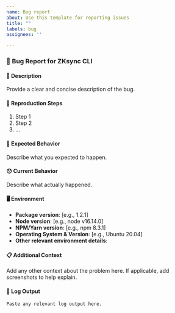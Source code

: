 ```yaml
---
name: Bug report
about: Use this template for reporting issues
title: ""
labels: bug
assignees: ''

---
```


### 🐛 Bug Report for ZKsync CLI

#### 📝 Description

Provide a clear and concise description of the bug.

#### 🔄 Reproduction Steps

1. Step 1
2. Step 2
3. ...

#### 🤔 Expected Behavior

Describe what you expected to happen.

#### 😯 Current Behavior

Describe what actually happened.

#### 🖥️ Environment

* **Package version**: [e.g., 1.2.1]
* **Node version**: [e.g., node v16.14.0]
* **NPM/Yarn version**: [e.g., npm 8.3.1]
* **Operating System & Version**: [e.g., Ubuntu 20.04]
* **Other relevant environment details**:

#### 📋 Additional Context

Add any other context about the problem here. If applicable, add screenshots to help explain.

#### 📎 Log Output

```console
Paste any relevant log output here.
```
